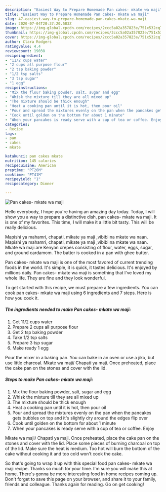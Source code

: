 ```yaml
---
description: "Easiest Way to Prepare Homemade Pan cakes- mkate wa maji"
title: "Easiest Way to Prepare Homemade Pan cakes- mkate wa maji"
slug: 47-easiest-way-to-prepare-homemade-pan-cakes-mkate-wa-maji
date: 2020-07-04T20:37:20.503Z
image: https://img-global.cpcdn.com/recipes/2ccc5a02a357823e/751x532cq70/pan-cakes-mkate-wa-maji-recipe-main-photo.jpg
thumbnail: https://img-global.cpcdn.com/recipes/2ccc5a02a357823e/751x532cq70/pan-cakes-mkate-wa-maji-recipe-main-photo.jpg
cover: https://img-global.cpcdn.com/recipes/2ccc5a02a357823e/751x532cq70/pan-cakes-mkate-wa-maji-recipe-main-photo.jpg
author: Clara Rodgers
ratingvalue: 4.4
reviewcount: 19038
recipeingredient:
- "11/2 cups water"
- "2 cups all purpose flour"
- "2 tsp baking powder"
- "1/2 tsp salts"
- "3 tsp sugar"
- "1 egg"
recipeinstructions:
- "Mix the flour baking powder, salt, sugar and egg"
- "Whisk the mixture till they are all mixed up"
- "The mixture should be thick enough"
- "Heat a cooking pan until it is hot, then pour oil"
- "Pour and spread the mixtures evenly on the pan when the pancakes gets bubbles on top and it&#39;s slightly dry around the edges flip over"
- "Cook until golden on the bottom for about 1 minute"
- "When your pancakes is ready serve with a cup of tea or coffee. Enjoy"
categories:
- Recipe
tags:
- pan
- cakes
- mkate

katakunci: pan cakes mkate 
nutrition: 145 calories
recipecuisine: American
preptime: "PT26M"
cooktime: "PT41M"
recipeyield: "1"
recipecategory: Dinner

---
```



![Pan cakes- mkate wa maji](https://img-global.cpcdn.com/recipes/2ccc5a02a357823e/751x532cq70/pan-cakes-mkate-wa-maji-recipe-main-photo.jpg)

Hello everybody, I hope you're having an amazing day today. Today, I will show you a way to prepare a distinctive dish, pan cakes- mkate wa maji. It is one of my favorites. This time, I will make it a little bit tasty. This will be really delicious.

Mapishi ya mahamri, chapati, mikate ya maji ,vibibi na mkate wa naan. Mapishi ya mahamri, chapati, mikate ya maji ,vibibi na mkate wa naan. Mkate wa maji are Kenyan crepes consisting of flour, water, eggs, sugar, and ground cardamom. The batter is cooked in a pan with ghee butter.

Pan cakes- mkate wa maji is one of the most favored of current trending foods in the world. It's simple, it is quick, it tastes delicious. It's enjoyed by millions daily. Pan cakes- mkate wa maji is something that I've loved my whole life. They are fine and they look wonderful.


To get started with this recipe, we must prepare a few ingredients. You can cook pan cakes- mkate wa maji using 6 ingredients and 7 steps. Here is how you cook it.

<!--inarticleads1-->

##### The ingredients needed to make Pan cakes- mkate wa maji:

1. Get 11/2 cups water
1. Prepare 2 cups all purpose flour
1. Get 2 tsp baking powder
1. Take 1/2 tsp salts
1. Prepare 3 tsp sugar
1. Make ready 1 egg


Pour the mixer in a baking pan. You can bake in an oven or use a jiko, but use little charcoal. Mkate wa maji/ Chapati ya maji. Once preheated, place the cake pan on the stones and cover with the lid. 

<!--inarticleads2-->

##### Steps to make Pan cakes- mkate wa maji:

1. Mix the flour baking powder, salt, sugar and egg
1. Whisk the mixture till they are all mixed up
1. The mixture should be thick enough
1. Heat a cooking pan until it is hot, then pour oil
1. Pour and spread the mixtures evenly on the pan when the pancakes gets bubbles on top and it&#39;s slightly dry around the edges flip over
1. Cook until golden on the bottom for about 1 minute
1. When your pancakes is ready serve with a cup of tea or coffee. Enjoy


Mkate wa maji/ Chapati ya maji. Once preheated, place the cake pan on the stones and cover with the lid. Place some pieces of burning charcoal on top of the lid. Make sure the heat is medium. Too hot will burn the bottom of the cake without cooking it and too cold won&#39;t cook the cake. 

So that's going to wrap it up with this special food pan cakes- mkate wa maji recipe. Thanks so much for your time. I'm sure you will make this at home. There's gonna be more interesting food in home recipes coming up. Don't forget to save this page on your browser, and share it to your family, friends and colleague. Thanks again for reading. Go on get cooking!
